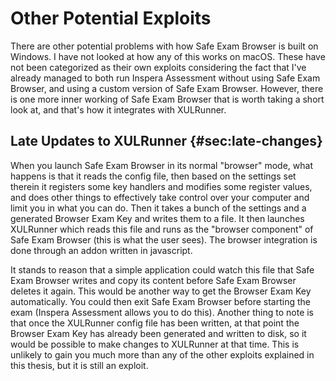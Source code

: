 # Other Potential Exploits
There are other potential problems with how Safe Exam Browser is built on
Windows. I have not looked at how any of this works on macOS. These have not
been categorized as their own exploits considering the fact that I've already
managed to both run Inspera Assessment without using Safe Exam Browser, and
using a custom version of Safe Exam Browser. However, there is one more inner
working of Safe Exam Browser that is worth taking a short look at, and that's
how it integrates with XULRunner.

## Late Updates to XULRunner {#sec:late-changes}
When you launch Safe Exam Browser in its normal "browser" mode, what happens is
that it reads the config file, then based on the settings set therein it
registers some key handlers and modifies some register values, and does other
things to effectively take control over your computer and limit you in what you
can do. Then it takes a bunch of the settings and a generated Browser Exam Key
and writes them to a file. It then launches XULRunner which reads this file and
runs as the "browser component" of Safe Exam Browser (this is what the user
sees). The browser integration is done through an addon written in javascript.

It stands to reason that a simple application could watch this file that Safe
Exam Browser writes and copy its content before Safe Exam Browser deletes it
again. This would be another way to get the Browser Exam Key automatically. You
could then exit Safe Exam Browser before starting the exam (Inspera Assessment
allows you to do this). Another thing to note is that once the XULRunner config
file has been written, at that point the Browser Exam Key has already been
generated and written to disk, so it would be possible to make changes to
XULRunner at that time. This is unlikely to gain you much more than any of the
other exploits explained in this thesis, but it is still an exploit.
